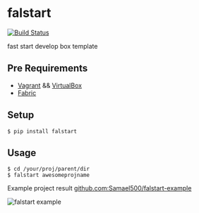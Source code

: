 falstart
========
[![Build Status](https://travis-ci.org/Samael500/falstart.svg?branch=master)](https://travis-ci.org/Samael500/falstart)

fast start develop box template

Pre Requirements
----------------

- [Vagrant](https://www.vagrantup.com/downloads.html) && [VirtualBox](https://www.virtualbox.org/wiki/Downloads)
- [Fabric](https://github.com/fabric/fabric)

Setup
-----

```
$ pip install falstart
```

Usage
-----

```
$ cd /your/proj/parent/dir
$ falstart awesomeprojname
```

Example project result [github.com:Samael500/falstart-example](https://github.com/Samael500/falstart-example)

![falstart example](example.gif)
